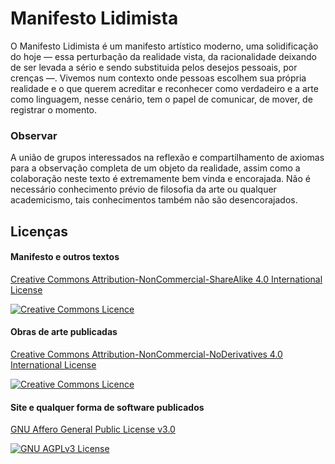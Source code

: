 # Manifesto Lidimista

O Manifesto Lidimista é um manifesto artístico moderno, uma solidificação do hoje — essa perturbação da realidade vista, da racionalidade deixando de ser levada a sério e sendo substituida pelos desejos pessoais, por crenças —. Vivemos num contexto onde pessoas escolhem sua própria realidade e o que querem acreditar e reconhecer como verdadeiro e a arte como linguagem, nesse cenário, tem o papel de comunicar, de mover, de registrar o momento.

### Observar

A união de grupos interessados na reflexão e compartilhamento de axiomas para a observação completa de um objeto da realidade, assim como a colaboração neste texto é extremamente bem vinda e encorajada. Não é necessário conhecimento prévio de filosofia da arte ou qualquer academicismo, tais conhecimentos também não são desencorajados. 

## Licenças

#### Manifesto e outros textos<br />

<a rel="license" href="http://creativecommons.org/licenses/by-nc-sa/4.0/">Creative Commons Attribution-NonCommercial-ShareAlike 4.0 International License</a><br />

<a rel="license" href="http://creativecommons.org/licenses/by-nc-sa/4.0/"><img alt="Creative Commons Licence" style="border-width:0" src="https://i.creativecommons.org/l/by-nc-sa/4.0/88x31.png" /></a>

#### Obras de arte publicadas<br />

<a rel="license" href="http://creativecommons.org/licenses/by-nc-nd/4.0/">Creative Commons Attribution-NonCommercial-NoDerivatives 4.0 International License</a><br />

<a rel="license" href="http://creativecommons.org/licenses/by-nc-nd/4.0/"><img alt="Creative Commons Licence" style="border-width:0" src="https://i.creativecommons.org/l/by-nc-nd/4.0/88x31.png" /></a>

#### Site e qualquer forma de software publicados<br />

<a rel="license" href="https://www.gnu.org/licenses/agpl-3.0.html">GNU Affero General Public License v3.0</a><br />

<a rel="license" href="http://creativecommons.org/licenses/by-nc-nd/4.0/"><img alt="GNU AGPLv3 License" style="border-width:0" src="https://www.gnu.org/graphics/agplv3-155x51.png" /></a>


